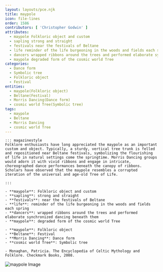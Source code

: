 ```yaml
---
layout: layouts/pce.njk
title: maypole
icon: file-lines
order: 1586
contributors: [ 'Christopher Godwin' ]
attributes:
  - maypole Folkloric object and custom
  - sapling strong and straight
  - festivals near the festivals of Beltane
  - life reminder of the life burgeoning in the woods and fields each spring
  - dancers wrapped ribbons around the trees and performed elaborate synchronized dancing beneath them
  - maypole degraded form of the cosmic world Tree
categories:
  - Dance form
  - Symbolic tree
  - Folkloric object
  - Festival
entities:
  - maypole(Folkloric object)
  - Beltane(Festival)
  - Morris Dancing(Dance form)
  - cosmic world Tree(Symbolic tree)
tags:
  - maypole
  - Beltane
  - Morris Dancing
  - cosmic world Tree
---
```

``` tab [group1:Info]
::: magazinestyle
Folklore enthusiasts have long appreciated the maypole as an important custom and object. Typically, a sturdy, vertical tree trunk is felled and repositioned near Beltane festivals, symbolizing the flourishing of life in natural settings come the springtime. Morris Dancing groups would adorn it with vivid ribbons and engage in intricate, choreographed dance performances beneath the canopy of ribbons. Scholars have observed that the maypole resembles a corrupted iteration of the universal and age-old Tree of Life.

:::
```
``` tab [group1:Attributes]
- **maypole**: Folkloric object and custom
- **sapling**: strong and straight
- **festivals**: near the festivals of Beltane
- **life**: reminder of the life burgeoning in the woods and fields each spring
- **dancers**: wrapped ribbons around the trees and performed elaborate synchronized dancing beneath them
- **maypole**: degraded form of the cosmic world Tree
```
``` tab [group1:Entities]
- **maypole**: Folkloric object
- **Beltane**: Festival
- **Morris Dancing**: Dance form
- **cosmic world Tree**: Symbolic tree
```
``` tab [group1:Sources]
- Monaghan, Patricia. The Encyclopedia of Celtic Mythology and Folklore. Checkmark Books, 2008.
```
![maypole Image](['https://upload.wikimedia.org/wikipedia/commons/5/5c/Maypole_Sweden.jpg'])
